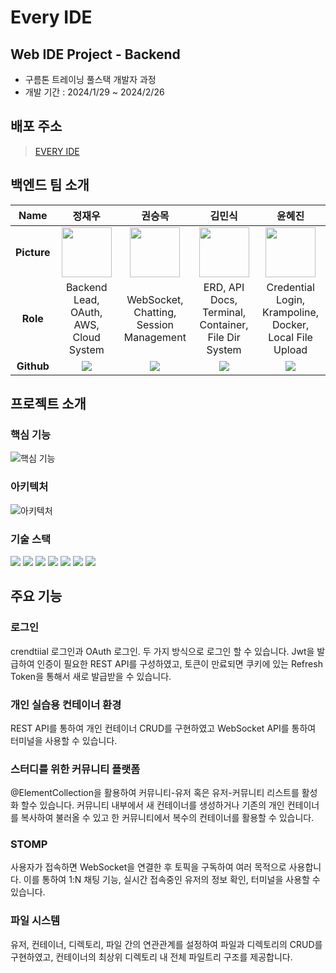 # Every IDE
## Web IDE Project - Backend
* 구름톤 트레이닝 풀스택 개발자 과정
* 개발 기간 : 2024/1/29 ~ 2024/2/26

## 배포 주소
> [EVERY IDE](https://k547f55f71a44a.user-app.krampoline.com/my/dashboard/containers)

## 백엔드 팀 소개
|**Name**|정재우|권승목|김민식|윤혜진|
|:---:|:---:|:---:|:---:|:---:|
|**Picture**|<img src="https://avatars.githubusercontent.com/u/133872161?s=70&v=4" height= "80px" width= "80px">|<img src="https://avatars.githubusercontent.com/u/103080705?s=70&v=4" height= "80px" width= "80px">|<img src="https://avatars.githubusercontent.com/u/100274306?s=70&v=4" height= "80px" width= "80px">|<img src="https://avatars.githubusercontent.com/u/148074385?s=70&v=4" height= "80px" width= "80px">|
|**Role**|Backend Lead, OAuth, AWS, Cloud System|WebSocket, Chatting, Session Management|ERD, API Docs, Terminal, Container, File Dir System|Credential Login, Krampoline, Docker, Local File Upload|
|**Github**|<a href="https://github.com/JamieJai"><img src="http://img.shields.io/badge/JamieJai-green?style=social&logo=github"/>|<a href="https://github.com/Seungmok1"><img src="http://img.shields.io/badge/Seungmok1-green?style=social&logo=github"/>|<a href="https://github.com/k-minsik"><img src="http://img.shields.io/badge/k-minsik-green?style=social&logo=github"/>|<a href="https://github.com/Hyejin724"><img src="http://img.shields.io/badge/Hyejin724-green?style=social&logo=github"/>|

## 프로젝트 소개
### 핵심 기능
![핵심 기능](https://github.com/every-ide/IDE-BACKEND/assets/103080705/0fa9256b-f40e-47e3-9f4c-ebf18641869b)

### 아키텍처
![아키텍처](https://github.com/every-ide/IDE-BACKEND/assets/103080705/55143bd0-53b7-4cdc-b660-5af93ba47ec0)

### 기술 스택
<img src="https://img.shields.io/badge/java-007396?style=for-the-badge&logo=java&logoColor=white">  <img src="https://img.shields.io/badge/spring-6DB33F?style=for-the-badge&logo=spring&logoColor=white">  <img src="https://img.shields.io/badge/mysql-4479A1?style=for-the-badge&logo=mysql&logoColor=white"> <img src="https://img.shields.io/badge/spring security-6DB33F?style=for-the-badge&logo=springsecurity&logoColor=white"> <img src="https://img.shields.io/badge/Websocket-112141?style=for-the-badge&logo=websocket&logoColor=white"> <img src="https://img.shields.io/badge/Docker-2496ED?style=for-the-badge&logo=Docker&logoColor=white"> <img src="https://img.shields.io/badge/jwt-000000?style=for-the-badge&logo=JSONWebTokens&logoColor=white">

## 주요 기능
### 로그인
crendtiial 로그인과 OAuth 로그인. 두 가지 방식으로 로그인 할 수 있습니다. Jwt을 발급하여 인증이 필요한 REST API를 구성하였고, 토큰이 만료되면 쿠키에 있는 Refresh Token을 통해서 새로 발급받을 수 있습니다.
### 개인 실습용 컨테이너 환경
REST API를 통하여 개인 컨테이너 CRUD를 구현하였고 WebSocket API를 통하여 터미널을 사용할 수 있습니다.
### 스터디를 위한 커뮤니티 플랫폼
@ElementCollection을 활용하여 커뮤니티-유저 혹은 유저-커뮤니티 리스트를 활성화 할수 있습니다. 커뮤니티 내부에서 새 컨테이너를 생성하거나 기존의 개인 컨테이너를 복사하여 불러올 수 있고 한 커뮤니티에서 복수의 컨테이너를 활용할 수 있습니다.
### STOMP
사용자가 접속하면 WebSocket을 연결한 후 토픽을 구독하여 여러 목적으로 사용합니다. 이를 통하여 1:N 채팅 기능, 실시간 접속중인 유저의 정보 확인, 터미널을 사용할 수 있습니다.
### 파일 시스템
유저, 컨테이너, 디렉토리, 파일 간의 연관관계를 설정하여 파일과 디렉토리의 CRUD를 구현하였고, 컨테이너의 최상위 디렉토리 내 전체 파일트리 구조를 제공합니다.
